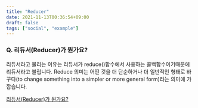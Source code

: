 ```yaml
---
title: "Reducer"
date: 2021-11-13T00:36:54+09:00
draft: false
tags: ["social", "example"]
---
```


### Q. 리듀서(Reducer)가 뭔가요?

리듀서라고 불리는 이유는 리듀서가 reduce()함수에서 사용하는 콜백함수이기때문에 리듀서라고 불립니다.
Reduce 의미는 어떤 것을 더 단순하거나 더 일반적인 형태로 바꾸다(to change something into a simpler or more general form)라는 의미에 가깝습니다.

[리듀서(Reducer)가 뭔가요?](https://devlog.jwgo.kr/2018/08/23/redux-which-is-weird-term/)
